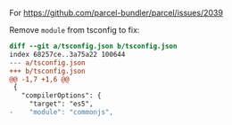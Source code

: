 For https://github.com/parcel-bundler/parcel/issues/2039

Remove `module` from tsconfig to fix:
```diff
diff --git a/tsconfig.json b/tsconfig.json
index 68257ce..3a75a22 100644
--- a/tsconfig.json
+++ b/tsconfig.json
@@ -1,7 +1,6 @@
 {
   "compilerOptions": {
     "target": "es5",
-    "module": "commonjs",
```
